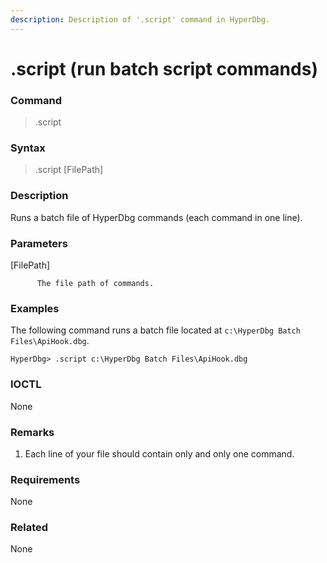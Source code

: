 ```yaml
---
description: Description of '.script' command in HyperDbg.
---
```


# .script \(run batch script commands\)

### Command

> .script

### Syntax

> .script \[FilePath\]

### Description

Runs a batch file of HyperDbg commands \(each command in one line\).

### Parameters

\[FilePath\]

          The file path of commands.

### Examples

The following command runs a batch file located at `c:\HyperDbg Batch Files\ApiHook.dbg`.

```text
HyperDbg> .script c:\HyperDbg Batch Files\ApiHook.dbg
```

### IOCTL

None

### **Remarks**

1. Each line of your file should contain only and only one command.

### Requirements

None

### Related

None

